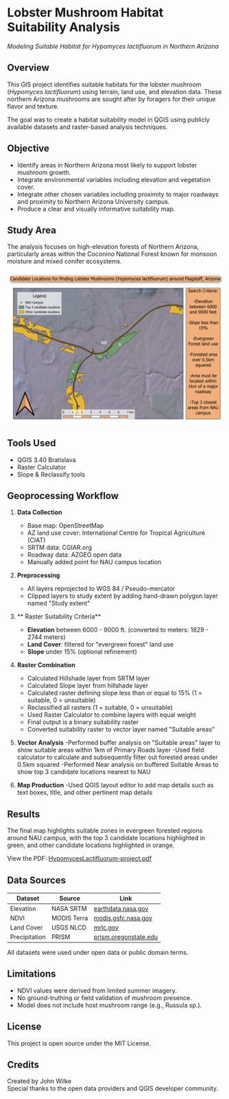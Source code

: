 # Lobster Mushroom Habitat Suitability Analysis  
*Modeling Suitable Habitat for Hypomyces lactifluorum in Northern Arizona*

## Overview
This GIS project identifies suitable habitats for the lobster mushroom (*Hypomyces lactifluorum*) using terrain, land use, and elevation data. These northern Arizona mushrooms are sought after by foragers for their unique flavor and texture.

The goal was to create a habitat suitability model in QGIS using publicly available datasets and raster-based analysis techniques.

## Objective
- Identify areas in Northern Arizona most likely to support lobster mushroom growth.
- Integrate environmental variables including elevation and vegetation cover.
- Integrate other chosen variables including proximity to major roadways and proximity to Northern Arizona University campus.
- Produce a clear and visually informative suitability map.

## Study Area
The analysis focuses on high-elevation forests of Northern Arizona, particularly areas within the Coconino National Forest known for monsoon moisture and mixed conifer ecosystems.

![Map Preview](HypomycesLactifluorum-project.png)

## Tools Used
- QGIS 3.40 Bratislava
- Raster Calculator
- Slope & Reclassify tools

## Geoprocessing Workflow

1. **Data Collection**
   - Base map: OpenStreetMap
   - AZ land use cover: International Centre for Tropical Agriculture (CIAT)
   - SRTM data: CGIAR.org
   - Roadway data: AZGEO open data
   - Manually added point for NAU campus location

2. **Preprocessing**
   - All layers reprojected to WGS 84 / Pseudo-mercator
   - Clipped layers to study extent by adding hand-drawn polygon layer named "Study extent"

3. ** Raster Suitability Criteria**
   - **Elevation** between 6000 - 9000 ft. (converted to meters: 1829 - 2744 meters)
   - **Land Cover**: filtered for "evergreen forest" land use
   - **Slope** under 15% (optional refinement)

4. **Raster Combination**
   - Calculated Hillshade layer from SRTM layer
   - Calculated Slope layer from hillshade layer
   - Calculated raster defining slope less than or equal to 15% (1 = suitable, 0 = unsuitable)
   - Reclassified all rasters (1 = suitable, 0 = unsuitable)
   - Used Raster Calculator to combine layers with equal weight
   - Final output is a binary suitability raster
   - Converted suitability raster to vector layer named "Suitable areas"
  
5. **Vector Analysis**
   -Performed buffer analysis on "Suitable areas" layer to show suitable areas within 1km of Primary Roads layer
   -Used field calculator to calculate and subsequently filter out forested areas under 0.5km squared
   -Performed Near analysis on buffered Suitable Areas to show top 3 candidate locations nearest to NAU

6. **Map Production**
   -Used QGIS layout editor to add map details such as text boxes, title, and other pertinent map details

## Results
The final map highlights suitable zones in evergreen forested regions around NAU campus, with the top 3 candidate locations highlighted in green, and other candidate locations highlighted in orange.

View the PDF: [HypomycesLactifluorum-project.pdf](HypomycesLactifluorum-project.pdf)

## Data Sources

| Dataset | Source | Link |
|--------|--------|------|
| Elevation | NASA SRTM | [earthdata.nasa.gov](https://earthdata.nasa.gov/) |
| NDVI | MODIS Terra | [modis.gsfc.nasa.gov](https://modis.gsfc.nasa.gov/) |
| Land Cover | USGS NLCD | [mrlc.gov](https://www.mrlc.gov/) |
| Precipitation | PRISM | [prism.oregonstate.edu](https://prism.oregonstate.edu/) |

All datasets were used under open data or public domain terms.

## Limitations
- NDVI values were derived from limited summer imagery.
- No ground-truthing or field validation of mushroom presence.
- Model does not include host mushroom range (e.g., Russula sp.).

## License
This project is open source under the MIT License.

## Credits
Created by John Wilke  
Special thanks to the open data providers and QGIS developer community.
